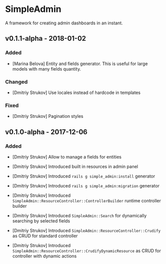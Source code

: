 # SimpleAdmin
A framework for creating admin dashboards in an instant.

## v0.1.1-alpha - 2018-01-02

### Added
- [Marina Belova] Entity and fields generator. This is useful for large models with many fields quantity.

### Changed
- [Dmitriy Strukov] Use locales instead of hardcode in templates

### Fixed
- [Dmitriy Strukov] Pagination styles

## v0.1.0-alpha - 2017-12-06
### Added
- [Dmitriy Strukov] Allow to manage a fields for entities

- [Dmitriy Strukov] Introduced built in resources in admin panel
- [Dmitriy Strukov] Introduced `rails g simple_admin:install` generator
- [Dmitriy Strukov] Introduced `rails g simple_admin:migration` generator

- [Dmitriy Strukov] Introduced `SimpleAdmin::ResourceController::ControllerBuilder` runtime controller builder
- [Dmitriy Strukov] Introduced `SimpleAdmin::Search` for dynamically searching by selected fields
- [Dmitriy Strukov] Introduced `SimpleAdmin::ResourceController::Crudify` as CRUD for standard controller
- [Dmitriy Strukov] Introduced `SimpleAdmin::ResourceController::CrudifyDynamicResource` as CRUD for controller with dynamic actions

